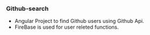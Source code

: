 ### Github-search 
- Angular Project to find Github users using Github Api.
- FireBase is used for user releted functions.
